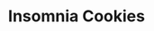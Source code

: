 ---
title: "Insomnia Cookies"
url: /washington/insomnia-cookies-18th-street-northwest/
shop: pastry
---